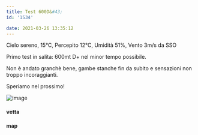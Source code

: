 ```yaml
---
title: Test 600D&#43;
id: '1534'

date: 2021-03-26 13:35:12
---
```


Cielo sereno, 15°C, Percepito 12°C, Umidità 51%, Vento 3m/s da SSO

Primo test in salita: 600mt D+ nel minor tempo possibile.

Non è andato granchè bene, gambe stanche fin da subito e sensazioni non troppo incoraggianti.

Speriamo nel prossimo!

![image](/images/2021/08/IMG_3682_hucf0583aa515d86c6ba26d0135be8c491_541213_700x0_resize_q75_box.jpg)

#### vetta

<!-- ![image](/images/2021/08/20210326-activity-map_hu5d7abc011a6b8ab4d927e006aa910c51_69091_700x0_resize_box_3.png) -->

#### map
